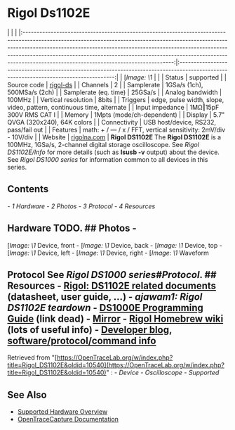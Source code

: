 # Rigol Ds1102E
| | | |:-----------------------------------------------------------------------------------------------------------------------------------------------------------------------------------------------------------------------------------------------------------------------------------------------------------------------------------------------------------------------------:|:-------------------------------------------------------------------------------------------------------------------------------------:| | [*Image: \1* | | | Status | supported | | Source code | [rigol-ds](http://github.com/OpenTraceLab/?p=OpenTraceCapture.git;a=tree;f=src/hardware/rigol-ds) | | Channels | 2 | | Samplerate | 1GSa/s (1ch), 500MSa/s (2ch) | | Samplerate (eq. time) | 25GSa/s | | Analog bandwidth | 100MHz | | Vertical resolution | 8bits | | Triggers | edge, pulse width, slope, video, pattern, continuous time, alternate | | Input impedance | 1MΩ‖15pF 300V RMS CAT I | | Memory | 1Mpts (mode/ch-dependent) | | Display | 5.7" QVGA (320x240), 64K colors | | Connectivity | USB host/device, RS232, pass/fail out | | Features | math: + / — / x / FFT, vertical sensitivity: 2mV/div - 10V/div | | Website | [rigolna.com](http://www.rigolna.com/products/digital-oscilloscopes/ds1000e/ds1102e/) | **Rigol DS1102E** The **Rigol DS1102E** is a 100MHz, 1GSa/s, 2-channel digital storage oscilloscope. See *Rigol DS1102E/Info* for more details (such as **lsusb -v** output) about the device. See *Rigol DS1000 series* for information common to all devices in this series.
## Contents
\- *1 Hardware* \- *2 Photos* \- *3 Protocol* \- *4 Resources*
## Hardware TODO. ## Photos \-
[*Image: \1*
Device, front
\-
[*Image: \1*
Device, back
\-
[*Image: \1*
Device, top
\-
[*Image: \1*
Device, left
\-
[*Image: \1*
Device, right
\-
[*Image: \1*
Waveform
## Protocol See *Rigol DS1000 series#Protocol*. ## Resources \- [Rigol: DS1102E related documents](http://www.rigolna.com/products/digital-oscilloscopes/ds1000e/ds1102e/) (datasheet, user guide, ...) \- *ajawam1: Rigol DS1102E teardown* \- [DS1000E Programming Guide](http://www.rigolna.com/pdfs/Programming_Guides/DS1000E_Programming_Guide.pdf) (link dead) \- [Mirror](http://www.dgkelectronics.com/storage/code/RigolScope/DS1000E_Programming_Guide.pdf) \- [Rigol Homebrew wiki](http://rigol.codenaschen.de/index.php/Main_Page) (lots of useful info) \- [Developer blog](http://codenaschen.de/tichyblog/), [software/protocol/command info](http://rigol.codenaschen.de/index.php/General_Information/Software)
Retrieved from "[https://OpenTraceLab.org/w/index.php?title=Rigol_DS1102E&oldid=10540](https://OpenTraceLab.org/w/index.php?title=Rigol_DS1102E&oldid=10540)"
: \- *Device* \- *Oscilloscope* \- *Supported*
## See Also
- [Supported Hardware Overview](../supported-hardware.md)
- [OpenTraceCapture Documentation](../../opentracecapture/overview.md)

